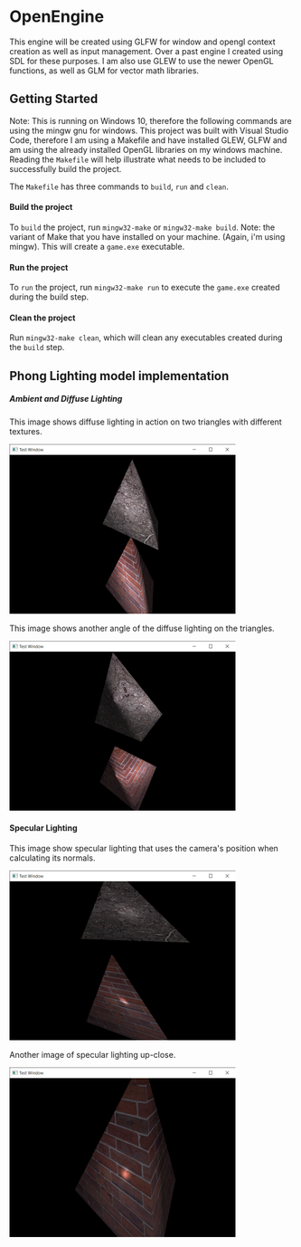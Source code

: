# OpenEngine

This engine will be created using GLFW for window and opengl context creation as well as input management. Over a past engine I created using SDL for these purposes.
I am also use GLEW to use the newer OpenGL functions, as well as GLM for vector math libraries.


## Getting Started

Note: This is running on Windows 10, therefore the following commands are using the mingw gnu for windows.
This project was built with Visual Studio Code, therefore I am using a Makefile and have installed GLEW, GLFW and am using the already installed OpenGL libraries on my windows machine. Reading the `Makefile` will help illustrate what needs to be included to successfully build the project.

The `Makefile` has three commands to `build`, `run` and `clean`.

#### Build the project
To `build` the project, run `mingw32-make` or `mingw32-make build`. Note: the variant of Make that you have installed on your machine. (Again, i'm using mingw).
This will create a `game.exe` executable. 

#### Run the project
To `run` the project, run `mingw32-make run` to execute the `game.exe` created during the build step.

#### Clean the project
Run `mingw32-make clean`, which will clean any executables created during the `build` step.


## Phong Lighting model implementation
##### Ambient and Diffuse Lighting
This image shows diffuse lighting in action on two triangles with different textures.

![Alt text.](https://github.com/mpro34/OpenEngine/blob/master/images/diffuse_lighting1.png)

This image shows another angle of the diffuse lighting on the triangles.

![Alt text.](https://github.com/mpro34/OpenEngine/blob/master/images/diffuse_lighting2.png)


#### Specular Lighting

This image show specular lighting that uses the camera's position when calculating its normals.

![Alt text.](https://github.com/mpro34/OpenEngine/blob/master/images/specular_lighting.png)

Another image of specular lighting up-close.

![Alt text.](https://github.com/mpro34/OpenEngine/blob/master/images/specular_lighting2.png)
